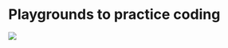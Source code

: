 # Playgrounds to practice coding

<img src="https://media.giphy.com/media/gdNmEIkMm2wUpspdTf/giphy.gif" w=600 h=600 />
